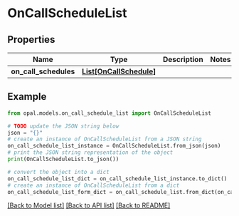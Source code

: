 # OnCallScheduleList


## Properties

Name | Type | Description | Notes
------------ | ------------- | ------------- | -------------
**on_call_schedules** | [**List[OnCallSchedule]**](OnCallSchedule.md) |  | 

## Example

```python
from opal.models.on_call_schedule_list import OnCallScheduleList

# TODO update the JSON string below
json = "{}"
# create an instance of OnCallScheduleList from a JSON string
on_call_schedule_list_instance = OnCallScheduleList.from_json(json)
# print the JSON string representation of the object
print(OnCallScheduleList.to_json())

# convert the object into a dict
on_call_schedule_list_dict = on_call_schedule_list_instance.to_dict()
# create an instance of OnCallScheduleList from a dict
on_call_schedule_list_form_dict = on_call_schedule_list.from_dict(on_call_schedule_list_dict)
```
[[Back to Model list]](../README.md#documentation-for-models) [[Back to API list]](../README.md#documentation-for-api-endpoints) [[Back to README]](../README.md)


